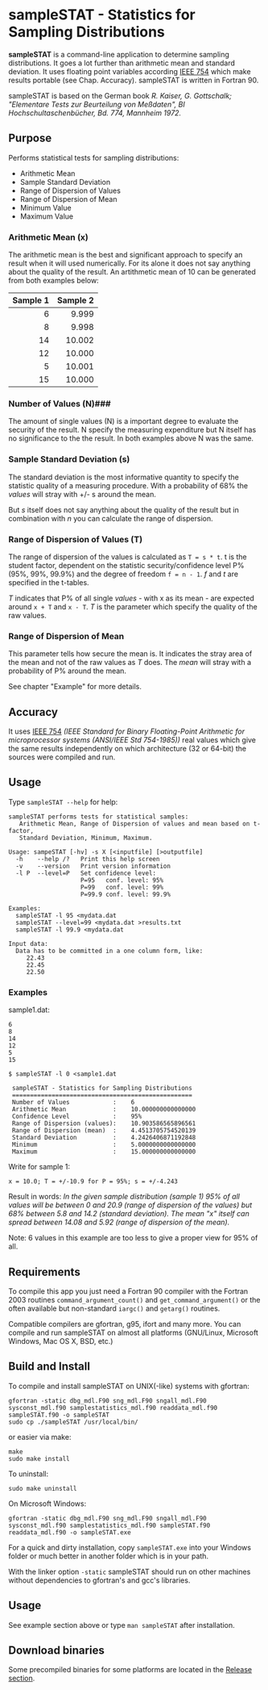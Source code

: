 # sampleSTAT - Statistics for Sampling Distributions #

**sampleSTAT** is a command-line application to determine sampling distributions. It goes a lot further than arithmetic mean and standard deviation. It uses floating point variables according [IEEE 754](https://en.wikipedia.org/wiki/IEEE_floating_point) which make results portable (see Chap. Accuracy). sampleSTAT is written in Fortran 90.

sampleSTAT is based on the German book *R. Kaiser, G. Gottschalk; "Elementare Tests zur Beurteilung von Meßdaten", BI Hochschultaschenbücher, Bd. 774, Mannheim 1972.*

## Purpose ##
Performs statistical tests for sampling distributions:
- Arithmetic Mean
- Sample Standard Deviation
- Range of Dispersion of Values
- Range of Dispersion of Mean
- Minimum Value
- Maximum Value

### Arithmetic Mean (x) ###
The arithmetic mean is the best and significant approach to specify an result when it will used numerically. For its alone it does not say anything about the quality of the result. An artithmetic mean of 10 can be generated from both examples below:

| Sample 1  |  Sample 2 |
| --------: | --------: |
|         6 |     9.999 |
|         8 |     9.998 |
|        14 |    10.002 |
|        12 |    10.000 |
|         5 |    10.001 |
|        15 |    10.000 |

### Number of Values (N)###

The amount of single values (N) is a important degree to evaluate the security of the result. N specify the measuring expenditure but N itself has no significance to the the result. In both examples above N was the same.

### Sample Standard Deviation (s) ###

The standard deviation is the most informative quantity to specify the statistic quality of a measuring procedure. With a probability of 68% the *values* will stray with +/- s around the mean.

But *s* itself does not say anything about the quality of the result but in combination with *n* you can calculate the range of dispersion.

### Range of Dispersion of Values (T) ###
The range of dispersion of the values is calculated as `T = s * t`. t is the student factor, dependent on the statistic security/confidence level P% (95%, 99%, 99.9%) and the degree of freedom `f = n - 1`. *f* and *t* are specified in the t-tables.

*T* indicates that P% of all single *values* - with x as its mean - are expected around `x + T` and `x - T`. *T* is the parameter which specify the quality of the raw values.

### Range of Dispersion of Mean ###

This parameter tells how secure the mean is. It indicates the stray area of the mean and not of the raw values as *T* does. The *mean* will stray with a probability of P% around the mean.

See chapter "Example" for more details.

## Accuracy ##

It uses [IEEE 754](https://en.wikipedia.org/wiki/IEEE_floating_point) *(IEEE Standard for Binary Floating-Point Arithmetic for microprocessor systems (ANSI/IEEE Std 754-1985))* real values which give the same results independently on which architecture (32 or 64-bit) the sources were compiled and run.

## Usage ##

Type `sampleSTAT --help` for help:

```
sampleSTAT performs tests for statistical samples:
   Arithmetic Mean, Range of Dispersion of values and mean based on t-factor,
   Standard Deviation, Minimum, Maximum.

Usage: sampeSTAT [-hv] -s X [<inputfile] [>outputfile]
  -h    --help /?   Print this help screen
  -v    --version   Print version information
  -l P  --level=P   Set confidence level:
                    P=95   conf. level: 95%
                    P=99   conf. level: 99%
                    P=99.9 conf. level: 99.9%

Examples:
  sampleSTAT -l 95 <mydata.dat
  sampleSTAT --level=99 <mydata.dat >results.txt
  sampleSTAT -l 99.9 <mydata.dat

Input data:
  Data has to be committed in a one column form, like:
     22.43
     22.45
     22.50

```
### Examples

sample1.dat:
```
6
8
14
12
5
15
```

```
$ sampleSTAT -l 0 <sample1.dat

 sampleSTAT - Statistics for Sampling Distributions
 ==================================================
 Number of Values            :    6
 Arithmetic Mean             :    10.000000000000000
 Confidence Level            :    95%
 Range of Dispersion (values):    10.903586565896561
 Range of Dispersion (mean)  :    4.4513705754520139
 Standard Deviation          :    4.2426406871192848
 Minimum                     :    5.0000000000000000
 Maximum                     :    15.000000000000000
```

Write for sample 1:
```
x = 10.0; T = +/-10.9 for P = 95%; s = +/-4.243
```

Result in words:
*In the given sample distribution (sample 1) 95% of all values will be between 0 and 20.9 (range of dispersion of the values) but 68% between 5.8 and 14.2 (standard deviation). The mean "x" itself can spread between 14.08 and 5.92 (range of dispersion of the mean).*

Note: 6 values in this example are too less to give a proper view for 95% of all.

## Requirements ##

To compile this app you just need a Fortran 90 compiler with the Fortran 2003 routines `command_argument_count()` and `get_command_argument()` or the often available but non-standard `iargc()` and `getarg()` routines.

Compatible compilers are gfortran, g95, ifort and many more. You can compile and run sampleSTAT on almost all platforms (GNU/Linux, Microsoft Windows, Mac OS X, BSD, etc.)

## Build and Install ##

To compile and install sampleSTAT on UNIX(-like) systems with gfortran:

```
gfortran -static dbg_mdl.F90 sng_mdl.F90 sngall_mdl.F90 sysconst_mdl.f90 samplestatistics_mdl.f90 readdata_mdl.f90 sampleSTAT.f90 -o sampleSTAT
sudo cp ./sampleSTAT /usr/local/bin/
```

or easier via make:

```
make
sudo make install
```

To uninstall:

```
sudo make uninstall
```

On Microsoft Windows:

```
gfortran -static dbg_mdl.F90 sng_mdl.F90 sngall_mdl.F90 sysconst_mdl.f90 samplestatistics_mdl.f90 sampleSTAT.f90 readdata_mdl.f90 -o sampleSTAT.exe
```
For a quick and dirty installation, copy `sampleSTAT.exe` into your Windows folder or much better in another folder which is in your path.

With the linker option `-static` sampleSTAT should run on other machines without dependencies to gfortran's and gcc's libraries.

## Usage ##

See example section above or type `man sampleSTAT` after installation.

## Download binaries ##
Some precompiled binaries for some platforms are located in the [Release section](https://github.com/haniibrahim/sampleSTAT/releases).
